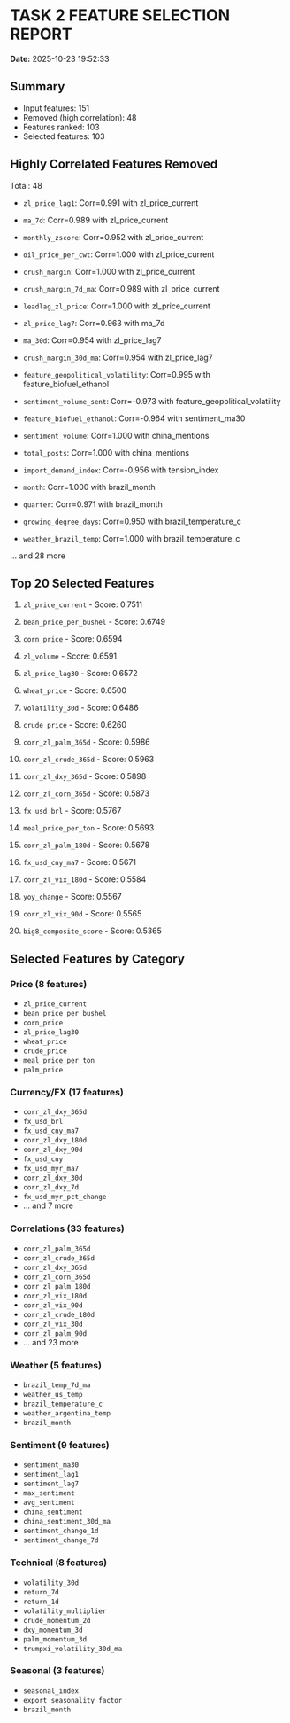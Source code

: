 # TASK 2 FEATURE SELECTION REPORT

**Date:** 2025-10-23 19:52:33

## Summary

- Input features: 151
- Removed (high correlation): 48
- Features ranked: 103
- Selected features: 103

## Highly Correlated Features Removed

Total: 48

- `zl_price_lag1`: Corr=0.991 with zl_price_current

- `ma_7d`: Corr=0.989 with zl_price_current

- `monthly_zscore`: Corr=0.952 with zl_price_current

- `oil_price_per_cwt`: Corr=1.000 with zl_price_current

- `crush_margin`: Corr=1.000 with zl_price_current

- `crush_margin_7d_ma`: Corr=0.989 with zl_price_current

- `leadlag_zl_price`: Corr=1.000 with zl_price_current

- `zl_price_lag7`: Corr=0.963 with ma_7d

- `ma_30d`: Corr=0.954 with zl_price_lag7

- `crush_margin_30d_ma`: Corr=0.954 with zl_price_lag7

- `feature_geopolitical_volatility`: Corr=0.995 with feature_biofuel_ethanol

- `sentiment_volume_sent`: Corr=-0.973 with feature_geopolitical_volatility

- `feature_biofuel_ethanol`: Corr=-0.964 with sentiment_ma30

- `sentiment_volume`: Corr=1.000 with china_mentions

- `total_posts`: Corr=1.000 with china_mentions

- `import_demand_index`: Corr=-0.956 with tension_index

- `month`: Corr=1.000 with brazil_month

- `quarter`: Corr=0.971 with brazil_month

- `growing_degree_days`: Corr=0.950 with brazil_temperature_c

- `weather_brazil_temp`: Corr=1.000 with brazil_temperature_c

... and 28 more

## Top 20 Selected Features

1. `zl_price_current` - Score: 0.7511

2. `bean_price_per_bushel` - Score: 0.6749

3. `corn_price` - Score: 0.6594

4. `zl_volume` - Score: 0.6591

5. `zl_price_lag30` - Score: 0.6572

6. `wheat_price` - Score: 0.6500

7. `volatility_30d` - Score: 0.6486

8. `crude_price` - Score: 0.6260

9. `corr_zl_palm_365d` - Score: 0.5986

10. `corr_zl_crude_365d` - Score: 0.5963

11. `corr_zl_dxy_365d` - Score: 0.5898

12. `corr_zl_corn_365d` - Score: 0.5873

13. `fx_usd_brl` - Score: 0.5767

14. `meal_price_per_ton` - Score: 0.5693

15. `corr_zl_palm_180d` - Score: 0.5678

16. `fx_usd_cny_ma7` - Score: 0.5671

17. `corr_zl_vix_180d` - Score: 0.5584

18. `yoy_change` - Score: 0.5567

19. `corr_zl_vix_90d` - Score: 0.5565

20. `big8_composite_score` - Score: 0.5365

## Selected Features by Category

### Price (8 features)
- `zl_price_current`
- `bean_price_per_bushel`
- `corn_price`
- `zl_price_lag30`
- `wheat_price`
- `crude_price`
- `meal_price_per_ton`
- `palm_price`

### Currency/FX (17 features)
- `corr_zl_dxy_365d`
- `fx_usd_brl`
- `fx_usd_cny_ma7`
- `corr_zl_dxy_180d`
- `corr_zl_dxy_90d`
- `fx_usd_cny`
- `fx_usd_myr_ma7`
- `corr_zl_dxy_30d`
- `corr_zl_dxy_7d`
- `fx_usd_myr_pct_change`
- ... and 7 more

### Correlations (33 features)
- `corr_zl_palm_365d`
- `corr_zl_crude_365d`
- `corr_zl_dxy_365d`
- `corr_zl_corn_365d`
- `corr_zl_palm_180d`
- `corr_zl_vix_180d`
- `corr_zl_vix_90d`
- `corr_zl_crude_180d`
- `corr_zl_vix_30d`
- `corr_zl_palm_90d`
- ... and 23 more

### Weather (5 features)
- `brazil_temp_7d_ma`
- `weather_us_temp`
- `brazil_temperature_c`
- `weather_argentina_temp`
- `brazil_month`

### Sentiment (9 features)
- `sentiment_ma30`
- `sentiment_lag1`
- `sentiment_lag7`
- `max_sentiment`
- `avg_sentiment`
- `china_sentiment`
- `china_sentiment_30d_ma`
- `sentiment_change_1d`
- `sentiment_change_7d`

### Technical (8 features)
- `volatility_30d`
- `return_7d`
- `return_1d`
- `volatility_multiplier`
- `crude_momentum_2d`
- `dxy_momentum_3d`
- `palm_momentum_3d`
- `trumpxi_volatility_30d_ma`

### Seasonal (3 features)
- `seasonal_index`
- `export_seasonality_factor`
- `brazil_month`